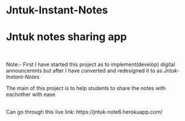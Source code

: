 # Jntuk-Instant-Notes
<h1>Jntuk notes sharing app</h1><br>
<p>Note:- First I have started this project as to implement(develop) digital announcemnts but after I have converted and redesigned it to as <i>Jntuk-Instant-Notes</i></p>
<p>The main of this project is to help students to share the notes with eachother with ease</p><br>
Can go through this live link: https://jntuk-note6.herokuapp.com/

